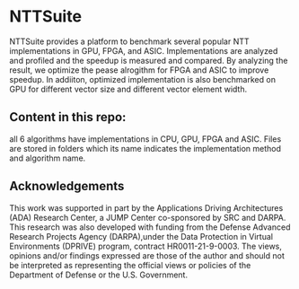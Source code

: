 # NTTSuite

NTTSuite provides a platform to benchmark several popular NTT implementations in GPU, FPGA, and ASIC. Implementations are analyzed and profiled and the speedup is measured and compared. By analyzing the result, we optimize the pease alrogithm for FPGA and ASIC to improve speedup. In addiiton, optimized implementation is also benchmarked on GPU for different vector size and different vector element width.

## Content in this repo:

all 6 algorithms have implementations in CPU, GPU, FPGA and ASIC. Files are stored in folders which its name indicates the implementation method and algorithm name. 

## Acknowledgements
This work was supported in part by the Applications Driving Architectures (ADA) Research Center, a JUMP Center co-sponsored by SRC and DARPA. This research was also developed with funding from the Defense Advanced Research Projects Agency (DARPA),under the Data Protection in Virtual Environments (DPRIVE) program, contract HR0011-21-9-0003. The views, opinions and/or findings expressed are those of the author and should not be interpreted as representing the official views or policies of the Department of Defense or the U.S. Government.
